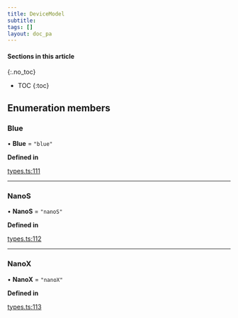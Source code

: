 ```yaml
---
title: DeviceModel
subtitle:
tags: []
layout: doc_pa
---
```


#### Sections in this article
{:.no_toc}
* TOC
{:toc}

## Enumeration members

### Blue

• **Blue** = `"blue"`

**Defined in**

[types.ts:111](https://github.com/LedgerHQ/ledger-live-platform-sdk/blob/248c4d7/src/types.ts#L111)

___

### NanoS

• **NanoS** = `"nanoS"`

**Defined in**

[types.ts:112](https://github.com/LedgerHQ/ledger-live-platform-sdk/blob/248c4d7/src/types.ts#L112)

___

### NanoX

• **NanoX** = `"nanoX"`

**Defined in**

[types.ts:113](https://github.com/LedgerHQ/ledger-live-platform-sdk/blob/248c4d7/src/types.ts#L113)
